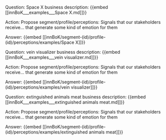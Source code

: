 Question: Space X business description:
{{embed [[innBoK___examples___Space X.md]]}}

Action: Propose segment/profile/perceptions: Signals that our stakeholders receive... that generate some kind of emotion for them

Answer:
{{embed [[innBoK/segment-(id)/profile-(id)/perceptions/examples/Space X]]}}

Question: vein visualizer business description:
{{embed [[innBoK___examples___vein visualizer.md]]}}

Action: Propose segment/profile/perceptions: Signals that our stakeholders receive... that generate some kind of emotion for them

Answer:
{{embed [[innBoK/segment-(id)/profile-(id)/perceptions/examples/vein visualizer]]}}

Question: extinguished animals meat business description:
{{embed [[innBoK___examples___extinguished animals meat.md]]}}

Action: Propose segment/profile/perceptions: Signals that our stakeholders receive... that generate some kind of emotion for them

Answer:
{{embed [[innBoK/segment-(id)/profile-(id)/perceptions/examples/extinguished animals meat]]}}













